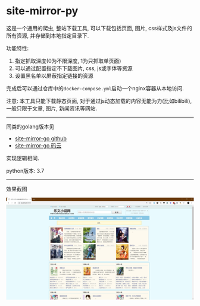 # site-mirror-py

这是一个通用的爬虫, 整站下载工具, 可以下载包括页面, 图片, css样式及js文件的所有资源, 并存储到本地指定目录下. 

功能特性:

1. 指定抓取深度(0为不限深度, 1为只抓取单页面)
2. 可以通过配置指定不下载图片, css, js或字体等资源
3. 设置黑名单以屏蔽指定链接的资源

完成后可以通过仓库中的`docker-compose.yml`启动一个nginx容器从本地访问.

注意: 本工具只能下载静态页面, 对于通过js动态加载的内容无能为力(比如bilibili), 一般只限于文章, 图片, 新闻资讯等网站.

------

同类的golang版本见

- [site-mirror-go github](https://github.com/generals-space/site-mirror-go)
- [site-mirror-go 码云](https://gitee.com/generals-space/site-mirror-go)

实现逻辑相同.

python版本: 3.7

------

效果截图

![](./doc/src/screenshot.jpg)